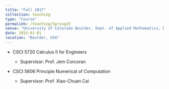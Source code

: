 ```yaml
---
title: "Fall 2017"
collection: teaching
type: "Course"
permalink: /teaching/Spring15
venue: "University of Colorado Boulder, Dept. of Applied Mathematics, Dept. of Computer Science"
date: 2015-01-01
location: "Boulder, USA"
---
```


* CSCI 5720 Calculus II for Engineers
  * Supervisor: Prof. Jem Corcoran

* CSCI 5606 Principle Numerical of Computation
  * Supervisor: Prof. Xiao-Chuan Cai



